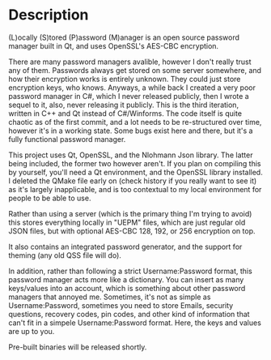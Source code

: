 # Description
(L)ocally (S)tored (P)assword (M)anager is an open source password manager built in Qt, and uses OpenSSL's AES-CBC encryption.

There are many password managers avalible, however I don't really trust any of them. Passwords always get stored on some server somewhere, and how their encryption works is entirely unknown. They could just store encryption keys, who knows. Anyways, a while back I created a very poor password manager in C#, which I never released publicly, then I wrote a sequel to it, also, never releasing it publicly. This is the third iteration, written in C++ and Qt instead of C#/Winforms. The code itself is quite chaotic as of the first commit, and a lot needs to be re-structured over time, however it's in a working state. Some bugs exist here and there, but it's a fully functional password manager. 

This project uses Qt, OpenSSL, and the Nlohmann Json library. The latter being included, the former two however aren't. If you plan on compiling this by yourself, you'll need a Qt environment, and the OpenSSL library installed. I deleted the QMake file early on (check history if you really want to see it) as it's largely inapplicable, and is too contextual to my local environment for people to be able to use.

Rather than using a server (which is the primary thing I'm trying to avoid) this stores everything locally in "UEPM" files, which are just regular old JSON files, but with optional AES-CBC 128, 192, or 256 encryption on top. 

It also contains an integrated password generator, and the support for theming (any old QSS file will do). 

In addition, rather than following a strict Username:Password format, this password manager acts more like a dictionary. You can insert as many keys/values into an account, which is something about other password managers that annoyed me. Sometimes, it's not as simple as Username:Password, sometimes you need to store Emails, security questions, recovery codes, pin codes, and other kind of information that can't fit in a simpele Username:Password format. Here, the keys and values are up to you. 

Pre-built binaries will be released shortly. 
